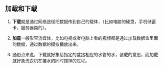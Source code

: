## 加载和下载
1. **下载**就是通过网络途径把数据传到自己的载体，（比如电脑的硬盘，手机储蓄卡，服务器类的）。

2. **加载**一般形容流媒体，比如电视或者电脑上看的视频都是通过加载数据盒里面的数据，通过数据的模拟播放出来。

3. 通俗点来说，下载就好象给指定的盆接相应的水管的水，装载的意思，而加载就好象洗衣机在接水的同时搅拌的过程。

